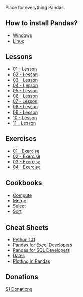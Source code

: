 Place for everything Pandas.

How to install Pandas?
-------

* [Windows](http://www.youtube.com/watch?v=g4v9_K3Rq3Y)
* [Linux](http://hdrojas.pythonanywhere.com/static/data/Data%20Analysis%20Kick%20Start.html)

Lessons
-------

* [01 - Lesson](http://nbviewer.ipython.org/urls/bitbucket.org/hrojas/learn-pandas/raw/master/lessons/01%20-%20Lesson.ipynb)
* [02 - Lesson](http://nbviewer.ipython.org/urls/bitbucket.org/hrojas/learn-pandas/raw/master/lessons/02%20-%20Lesson.ipynb)
* [03 - Lesson](http://nbviewer.ipython.org/urls/bitbucket.org/hrojas/learn-pandas/raw/master/lessons/03%20-%20Lesson.ipynb)
* [04 - Lesson](http://nbviewer.ipython.org/urls/bitbucket.org/hrojas/learn-pandas/raw/master/lessons/04%20-%20Lesson.ipynb)
* [05 - Lesson](http://nbviewer.ipython.org/urls/bitbucket.org/hrojas/learn-pandas/raw/master/lessons/05%20-%20Lesson.ipynb)
* [06 - Lesson](http://nbviewer.ipython.org/urls/bitbucket.org/hrojas/learn-pandas/raw/master/lessons/06%20-%20Lesson.ipynb)
* [07 - Lesson](http://nbviewer.ipython.org/urls/bitbucket.org/hrojas/learn-pandas/raw/master/lessons/07%20-%20Lesson.ipynb)
* [08 - Lesson](http://nbviewer.ipython.org/urls/bitbucket.org/hrojas/learn-pandas/raw/master/lessons/08%20-%20Lesson.ipynb)
* [09 - Lesson](http://nbviewer.ipython.org/urls/bitbucket.org/hrojas/learn-pandas/raw/master/lessons/09%20-%20Lesson.ipynb)
* [10 - Lesson](http://nbviewer.ipython.org/urls/bitbucket.org/hrojas/learn-pandas/raw/master/lessons/10%20-%20Lesson.ipynb)
* [11 - Lesson](http://nbviewer.ipython.org/urls/bitbucket.org/hrojas/learn-pandas/raw/master/lessons/11%20-%20Lesson.ipynb)

Exercises
---------

* [01 - Exercise](http://nbviewer.ipython.org/urls/bitbucket.org/hrojas/learn-pandas/raw/master/lessons/01%20-%20Exercise.ipynb)
* [02 - Exercise](http://nbviewer.ipython.org/urls/bitbucket.org/hrojas/learn-pandas/raw/master/lessons/02%20-%20Exercise.ipynb)
* [03 - Exercise](http://nbviewer.ipython.org/urls/bitbucket.org/hrojas/learn-pandas/raw/master/lessons/03%20-%20Exercise.ipynb)
* [04 - Exercise](http://nbviewer.ipython.org/urls/bitbucket.org/hrojas/learn-pandas/raw/master/lessons/04%20-%20Exercise.ipynb)

Cookbooks
---------

* [Compute](http://nbviewer.ipython.org/urls/bitbucket.org/hrojas/learn-pandas/raw/master/lessons/Cookbook%20-%20Compute.ipynb)
* [Merge](http://nbviewer.ipython.org/urls/bitbucket.org/hrojas/learn-pandas/raw/master/lessons/Cookbook%20-%20Merge.ipynb)
* [Select](http://nbviewer.ipython.org/urls/bitbucket.org/hrojas/learn-pandas/raw/master/lessons/Cookbook%20-%20Select.ipynb)
* [Sort](http://nbviewer.ipython.org/urls/bitbucket.org/hrojas/learn-pandas/raw/master/lessons/Cookbook%20-%20Sort.ipynb)


Cheat Sheets
---------

* [Python 101](http://nbviewer.ipython.org/urls/bitbucket.org/hrojas/learn-pandas/raw/master/lessons/Python_101.ipynb)
* [Pandas for Excel Developers](http://nbviewer.ipython.org/urls/bitbucket.org/hrojas/learn-pandas/raw/master/lessons/Pandas%20for%20Excel%20Developers.ipynb)
* [Pandas for SQL Developers](http://nbviewer.ipython.org/urls/bitbucket.org/hrojas/learn-pandas/raw/master/lessons/Pandas%20for%20SQL%20Developers.ipynb)
* [Dates](http://nbviewer.ipython.org/urls/bitbucket.org/hrojas/learn-pandas/raw/master/lessons/Data%20Analysis%20-%20Dates.ipynb)
* [Plotting in Pandas](http://nbviewer.ipython.org/urls/bitbucket.org/hrojas/learn-pandas/raw/master/lessons/Data%20Analysis%20-%20Plotting%20in%20Pandas.ipynb) 

Donations
-------  
[$1 Donations](http://mkt.com/david-rojas-llc/donation)